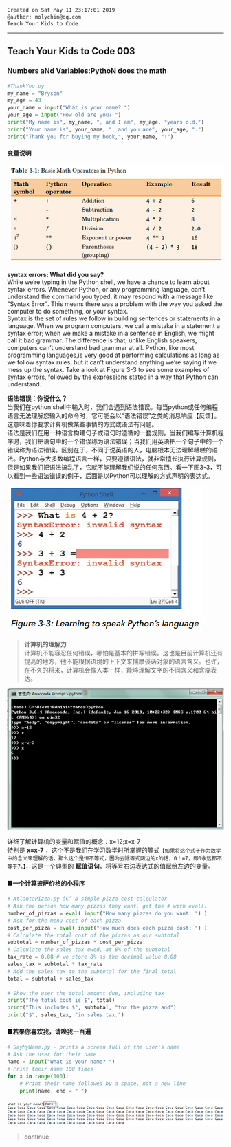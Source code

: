 ```
Created on Sat May 11 23:17:01 2019  
@author: molychin@qq.com  
Teach Your Kids to Code  
```  

---
## **Teach Your Kids to Code 003**
### Numbers aNd Variables:PythoN does the math

```python
#ThankYou.py
my_name = "Bryson"
my_age = 43
your_name = input("What is your name? ")
your_age = input("How old are you? ")
print("My name is", my_name, ", and I am", my_age, "years old.")
print("Your name is", your_name, ", and you are", your_age, ".")
print("Thank you for buying my book,", your_name, "!")
```

#### 变量说明
![](res/2019-05-13-15-11-16.png)

**syntax errors: What did you say?**  
While we’re typing in the Python shell, we have a chance to learn about syntax errors. Whenever Python, or any programming language, can’t understand the command you typed, it may respond with a message like "Syntax Error". This means there was a problem with the way you asked the computer to do something, or your syntax.  
Syntax is the set of rules we follow in building sentences or statements in a language. When we program computers, we call a mistake in a statement a syntax error; when we make a mistake  in a sentence in English, we might call it bad grammar. The difference is that, unlike English speakers, computers can’t understand  bad grammar at all. Python, like most programming languages,is very good at performing calculations as long as we follow syntax rules, but it can’t understand anything we’re saying if we mess up  the syntax. Take a look at Figure 3-3 to see some examples of syntax errors, followed by the expressions stated in a way that Python  can understand.

**语法错误：你说什么？**  
当我们在python shell中输入时，我们会遇到语法错误。每当python或任何编程语言无法理解您输入的命令时，它可能会以“语法错误”之类的消息响应【反馈】。这意味着你要求计算机做某些事情的方式或语法有问题。  
语法是我们在用一种语言构建句子或语句时遵循的一套规则。当我们编写计算机程序时，我们把语句中的一个错误称为语法错误；当我们用英语把一个句子中的一个错误称为语法错误。区别在于，不同于说英语的人，电脑根本无法理解糟糕的语法。Python与大多数编程语言一样，只要遵循语法，就非常擅长执行计算规则，但是如果我们把语法搞乱了，它就不能理解我们说的任何东西。看一下图3-3，可以看到一些语法错误的例子，后面是以Python可以理解的方式声明的表达式。

![](res/2019-05-13-15-22-07.png)

>**计算机的理解力**  
计算机不能容忍任何错误，哪怕是基本的拼写错误。这也是目前计算机还有提高的地方，他不能根据语境的上下文来揣摩谈话对象的语言含义。也许，在不久的将来，计算机会像人类一样，能够理解文字的不同含义和含糊表达。

![](res/2019-05-13-15-28-04.png)

详细了解计算机的变量和赋值的概念：x=12;x=x-7  
特别是 **x=x-7** ，这个不是我们在学习数学时所掌握的等式`【如果将这个式子作为数学中的含义来理解的话，那么这个是恒不等式，因为去除等式两边的x的话，0！=7，即0永远都不等于7。】`，这是一个典型的 **赋值语句**，将等号右边表达式的值赋给左边的变量。

#### ■一个计算披萨价格的小程序
```python
# AtlantaPizza.py â€“ a simple pizza cost calculator
# Ask the person how many pizzas they want, get the # with eval()
number_of_pizzas = eval( input("How many pizzas do you want: ") )
# Ask for the menu cost of each pizza
cost_per_pizza = eval( input("How much does each pizza cost: ") )
# Calculate the total cost of the pizzas as our subtotal
subtotal = number_of_pizzas * cost_per_pizza
# Calculate the sales tax owed, at 8% of the subtotal
tax_rate = 0.08 # we store 8% as the decimal value 0.08
sales_tax = subtotal * tax_rate
# Add the sales tax to the subtotal for the final total
total = subtotal + sales_tax

# Show the user the total amount due, including tax
print("The total cost is $", total)
print("This includes $", subtotal, "for the pizza and")
print("$", sales_tax, "in sales tax.")
```

#### ■若果你喜欢我，请唤我一百遍
```python
# SayMyName.py - prints a screen full of the user's name
# Ask the user for their name
name = input("What is your name? ")
# Print their name 100 times
for x in range(100):
    # Print their name followed by a space, not a new line
    print(name, end = " ")
```
![](res/2019-05-13-16-00-16.png)









>continue
